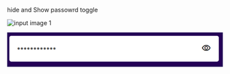 hide and Show passowrd toggle

![input image 1](image-1.png)

![input image 2](Media/inputBar2.png)
